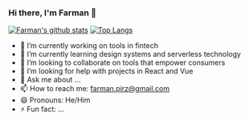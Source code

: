 ### Hi there, I'm Farman 👋

[![Farman's github stats](https://github-readme-stats.vercel.app/api?username=farmanp)](https://github.com/farmanp/github-readme-stats)
[![Top Langs](https://github-readme-stats.vercel.app/api/top-langs/?username=farmanp&layout=compact)](https://github.com/farmanp/github-readme-stats)

- 🔭 I’m currently working on tools in fintech
- 🌱 I’m currently learning design systems and serverless technology
- 👯 I’m looking to collaborate on tools that empower consumers
- 🤔 I’m looking for help with projects in React and Vue
- 💬 Ask me about ...
- 📫 How to reach me: farman.pirz@gmail.com
- 😄 Pronouns: He/Him
- ⚡ Fun fact: ...
